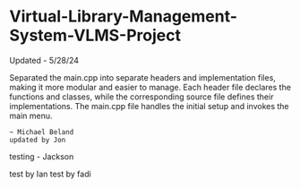 # Virtual-Library-Management-System-VLMS-Project

Updated - 5/28/24

Separated the main.cpp into separate headers and implementation files, making it more modular and easier to manage. Each header file declares the functions and classes, while the corresponding source file defines their implementations. The main.cpp file handles the initial setup and invokes the main menu.

    ~ Michael Beland
    updated by Jon
    
testing - Jackson

test by Ian
test by fadi
